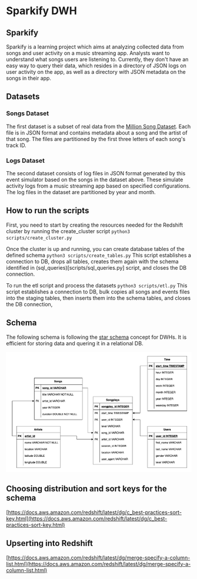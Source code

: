 # Sparkify DWH

## Sparkify

Sparkify is a learning project which aims at analyzing collected data from songs and user activity on a music streaming app. Analysts want to understand what songs users are listening to. Currently, they don't have an easy way to query their data, which resides in a directory of JSON logs on user activity on the app, as well as a directory with JSON metadata on the songs in their app.


## Datasets

### Songs Dataset

The first dataset is a subset of real data from the [Million Song Dataset](http://millionsongdataset.com). Each file is in JSON format and contains metadata about a song and the artist of that song. The files are partitioned by the first three letters of each song's track ID.

### Logs Dataset

The second dataset consists of log files in JSON format generated by this event simulator based on the songs in the dataset above. These simulate activity logs from a music streaming app based on specified configurations. The log files in the dataset are partitioned by year and month.


## How to run the scripts

First, you need to start by creating the resources needed for the Redshift cluster by running the create_cluster script `python3 scripts/create_cluster.py`

Once the cluster is up and running, you can create database tables of the defined schema `python3 scripts/create_tables.py`
This script establishes a connection to DB, drops all tables, creates them again with the schema identified in (sql_queries)[scripts/sql_queries.py] script, and closes the DB connection.  

To run the etl script and process the datasets `python3 scripts/etl.py`
This script establishes a connection to DB, bulk copies all songs and events files into the staging tables, then inserts them into the schema tables, and closes the DB connection,


## Schema

The following schema is following the [star schema](https://en.wikipedia.org/wiki/Star_schema) concept for DWHs. It is efficient for storing data and quering it in a relational DB.   

![schema](schema.png)


## Choosing distribution and sort keys for the schema

[https://docs.aws.amazon.com/redshift/latest/dg/c_best-practices-sort-key.html](https://docs.aws.amazon.com/redshift/latest/dg/c_best-practices-sort-key.html)

## Upserting into Redshift

[https://docs.aws.amazon.com/redshift/latest/dg/merge-specify-a-column-list.html](https://docs.aws.amazon.com/redshift/latest/dg/merge-specify-a-column-list.html)
